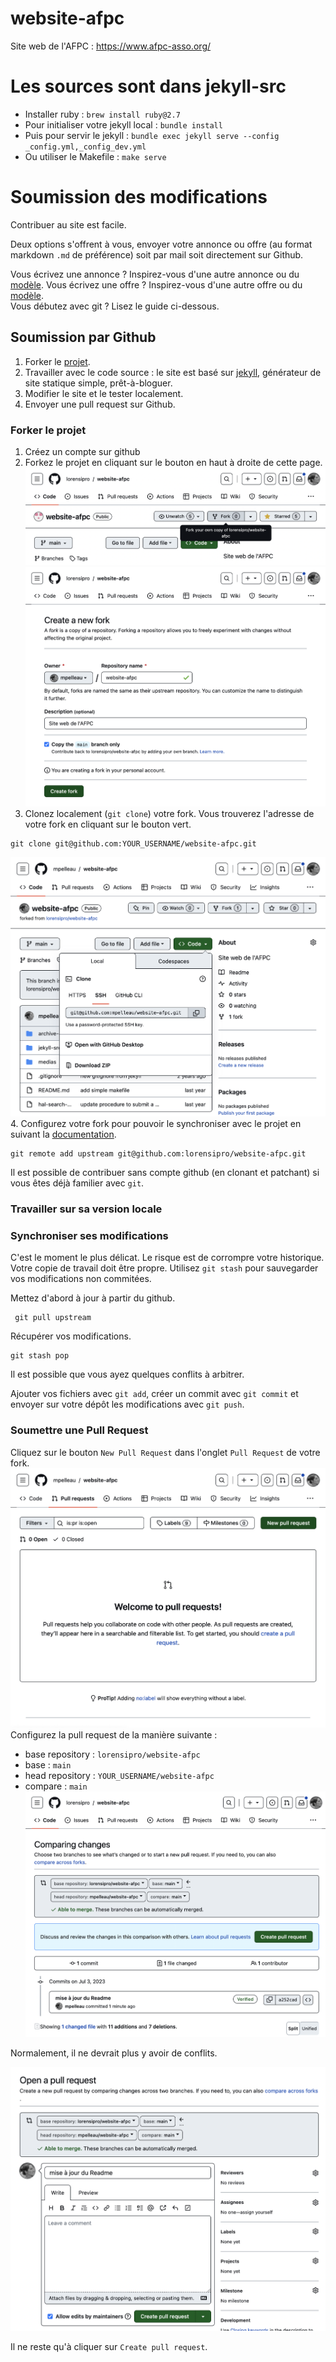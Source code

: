 # website-afpc
Site web de l'AFPC : https://www.afpc-asso.org/

# Les sources sont dans jekyll-src

 - Installer ruby : `brew install ruby@2.7`
 - Pour initialiser votre jekyll local : `bundle install`
 - Puis pour servir le jekyll : `bundle exec jekyll serve --config _config.yml,_config_dev.yml`
 - Ou utiliser le Makefile : `make serve`

# Soumission des modifications

Contribuer au site est facile.

Deux options s'offrent à vous, envoyer votre annonce ou offre (au format markdown `.md` de préférence) soit par mail soit directement sur Github.

Vous écrivez une annonce ? Inspirez-vous d'une autre annonce ou du [modèle](https://github.com/lorensipro/website-afpc/blob/main/jekyll-src/_posts/divers/2022-07-21-modeleAnnonce.md).
Vous écrivez une offre ? Inspirez-vous d'une autre offre ou du [modèle](https://github.com/lorensipro/website-afpc/blob/main/jekyll-src/_posts/offres/2022-07-21-modeleOffre.md).  
Vous débutez avec git ? Lisez le guide ci-dessous.

## Soumission par Github

1. Forker le [projet](https://github.com/lorensipro/website-afpc).
2. Travailler avec le code source : le site est basé sur [jekyll](https://jekyllrb.com/), générateur de site statique simple, prêt-à-bloguer.
3. Modifier le site et le tester localement.
4. Envoyer une pull request sur Github.

### Forker le projet

1. Créez un compte sur github
2. Forkez le projet en cliquant sur le bouton en haut à droite de cette page.
  ![fork](jekyll-src/images/manuel/github-fork.png)
  ![fork](jekyll-src/images/manuel/github-fork2.png)
3. Clonez localement (`git clone`) votre fork. Vous trouverez l'adresse de votre fork en cliquant sur le bouton vert.
```
git clone git@github.com:YOUR_USERNAME/website-afpc.git
```
  ![clone](jekyll-src/images/manuel/github-clone.png)
4. Configurez votre fork pour pouvoir le synchroniser avec le projet en suivant la [documentation](https://help.github.com/en/github/collaborating-with-issues-and-pull-requests/configuring-a-remote-for-a-fork).
```
git remote add upstream git@github.com:lorensipro/website-afpc.git
```

Il est possible de contribuer sans compte github (en clonant et patchant) si vous êtes déjà familier avec `git`. 

### Travailler sur sa version locale

### Synchroniser ses modifications
C'est le moment le plus délicat. Le risque est de corrompre votre historique.  
Votre copie de travail doit être propre. Utilisez `git stash` pour sauvegarder vos modifications non commitées.

Mettez d'abord à jour à partir du github.
```
 git pull upstream
```

Récupérer vos modifications.
```
git stash pop
```

Il est possible que vous ayez quelques conflits à arbitrer.

Ajouter vos fichiers avec `git add`, créer un commit avec `git commit` et envoyer sur votre dépôt les modifications avec `git push`.

### Soumettre une Pull Request

Cliquez sur le bouton `New Pull Request` dans l'onglet `Pull Request` de votre fork.
  ![pull request](jekyll-src/images/manuel/github-pullrequest.png)
Configurez la pull request de la manière suivante : 
 - base repository : `lorensipro/website-afpc` 
 - base : `main`
 - head repository : `YOUR_USERNAME/website-afpc`
 - compare : `main`
  ![pull request](jekyll-src/images/manuel/github-pullrequest2.png)
 
Normalement, il ne devrait plus y avoir de conflits.

  ![pull request](jekyll-src/images/manuel/github-pullrequest3.png)

Il ne reste qu'à cliquer sur `Create pull request`.